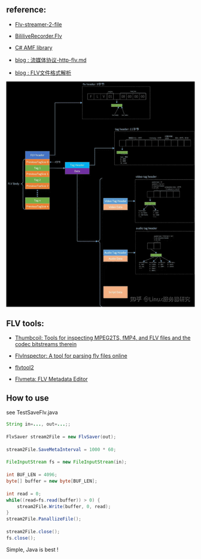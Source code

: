 ## reference:

- [Flv-streamer-2-file](https://github.com/coreyauger/flv-streamer-2-file)

- [BililiveRecorder.Flv](https://github.com/BililiveRecorder/BililiveRecorder/tree/dev/BililiveRecorder.Flv)

- [C# AMF library](https://github.com/liuyunxiong/rtmpsharp/tree/master/src/IO)

- [blog : 流媒体协议-http-flv.md](https://github.com/feizhufanfan/blog/blob/a24e1550a610b431ea4626306772fffc04413551/source/_posts/%E6%B5%81%E5%AA%92%E4%BD%93%E5%8D%8F%E8%AE%AE-http-flv.md)

- [blog : FLV文件格式解析](https://xieyugui.wordpress.com/2015/11/25/flv%E6%96%87%E4%BB%B6%E6%A0%BC%E5%BC%8F%E8%A7%A3%E6%9E%90/)




![flv-fileformat](doc/flv-fileformat.webp)

## FLV tools:

- [Thumbcoil: Tools for inspecting MPEG2TS, fMP4, and FLV files and the codec bitstreams therein](https://github.com/videojs/thumbcoil)

- [FlvInspector: A tool for parsing flv files online](https://github.com/tyrese-yang/FlvInspector/tree/master)

- [flvtool2](https://github.com/unnu/flvtool2)

- [Flvmeta: FLV Metadata Editor](https://github.com/noirotm/flvmeta)



## How to use

see TestSaveFlv.java

```java
String in=..., out=...;;

FlvSaver stream2File = new FlvSaver(out);

stream2File.SaveMetaInterval = 1000 * 60;

FileInputStream fs = new FileInputStream(in);

int BUF_LEN = 4096;
byte[] buffer = new byte[BUF_LEN];

int read = 0;
while((read=fs.read(buffer)) > 0) {
	stream2File.Write(buffer, 0, read);
}
stream2File.PanallizeFile();

stream2File.close();
fs.close();
```

Simple, Java is best !